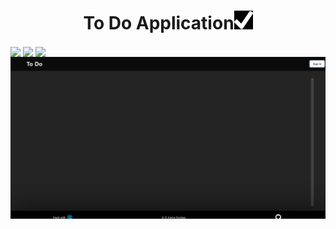 

<h1 align="center" style="align: center;">To Do Application<img src="logo.png" width=30 height=30/></h1>


<img src="https://img.shields.io/badge/JavaScript-323330?style=for-the-badge&logo=javascript&logoColor=F7DF1E" align="center"/>
<img src="https://img.shields.io/badge/HTML5-E34F26?style=for-the-badge&logo=html5&logoColor=white" align="center"/>
<img src="https://img.shields.io/badge/CSS3-1572B6?style=for-the-badge&logo=css3&logoColor=white" align="center"/>


<img src="./todo-react-example.gif" width=700/>
